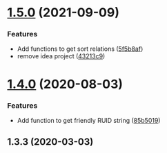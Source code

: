 # [1.5.0](https://github.com/sevenryze/ruid/compare/1.4.0...1.5.0) (2021-09-09)


### Features

* Add functions to get sort relations ([5f5b8af](https://github.com/sevenryze/ruid/commit/5f5b8afc8a49712bc05b4ebd34cf33c02c8b579a))
* remove idea project ([43213c9](https://github.com/sevenryze/ruid/commit/43213c922584692a5142d2cc24c1bd75428620b3))

# [1.4.0](https://github.com/sevenryze/ruid/compare/1.3.3...1.4.0) (2020-08-03)


### Features

* Add function to get friendly RUID string ([85b5019](https://github.com/sevenryze/ruid/commit/85b50193170ae267612b5f3fb434f3aaea790635))

<a name="1.3.3"></a>
## 1.3.3 (2020-03-03)

